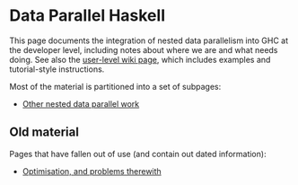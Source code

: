 # Data Parallel Haskell


This page documents the integration of nested data parallelism into GHC at the developer level, including notes about where we are and what needs doing.  See also the [ user-level wiki page](http://haskell.org/haskellwiki/GHC/Data_Parallel_Haskell), which includes examples and tutorial-style instructions.


Most of the material is partitioned into a set of subpages:

- [Other nested data parallel work](data-parallel/related)

## Old material


Pages that have fallen out of use (and contain out dated information):

- [Optimisation, and problems therewith](data-parallel/optimisation)